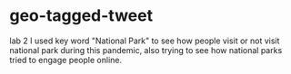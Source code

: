 # geo-tagged-tweet
lab 2
I used key word "National Park" to see how people visit or not visit national park during this pandemic, also trying to see how national parks tried to engage people online.
